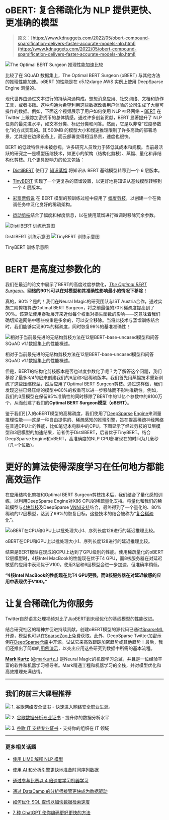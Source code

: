 # oBERT: 复合稀疏化为 NLP 提供更快、更准确的模型

> 原文：[https://www.kdnuggets.com/2022/05/obert-compound-sparsification-delivers-faster-accurate-models-nlp.html](https://www.kdnuggets.com/2022/05/obert-compound-sparsification-delivers-faster-accurate-models-nlp.html)

![The Optimal BERT Surgeon 推理性能加速比较](../Images/120c07b58ced24c19051c4e1d1908546.png)

比较了在 SQuAD 数据集上，The Optimal BERT Surgeon (oBERT) 与其他方法的推理性能加速。oBERT 的性能是在 c5.12xlarge AWS 实例上使用 DeepSparse Engine 测量的。

现代世界由通过文本进行的持续沟通构成。想想消息应用、社交网络、文档和协作工具，或者书籍。这种沟通为希望利用这些数据改善用户体验的公司生成了大量可操作的数据。例如，下面这个视频展示了用户如何使用 NLP 神经网络 – [BERT](https://arxiv.org/abs/1810.04805) 在 Twitter 上跟踪加密货币的总体情感。通过许多创新贡献，BERT 显著提升了 NLP 任务的最先进水平，如文本分类、标记分类和问答。然而，它是以非常“过度参数化”的方式实现的。其 500MB 的模型大小和慢速推理限制了许多高效的部署场景，尤其是在边缘设备上。而云部署变得相当昂贵，速度也很快。

BERT 的低效特性并未被忽视。许多研究人员致力于降低其成本和规模。当前最活跃的研究之一是模型压缩技术，如更小的架构（结构化剪枝）、蒸馏、量化和非结构化剪枝。几个更具影响力的论文包括：

+   [DistilBERT](https://arxiv.org/abs/1910.01108) 使用了 [知识蒸馏](https://en.wikipedia.org/wiki/Knowledge_distillation) 将知识从 BERT 基础模型转移到一个 6 层版本。

+   [TinyBERT](https://arxiv.org/abs/1909.10351) 实现了一个更复杂的蒸馏设置，以更好地将知识从基线模型转移到一个 4 层版本。

+   [彩票票假说](https://arxiv.org/abs/1803.03635) 在 BERT 模型的预训练过程中应用了 [幅度剪枝](https://towardsdatascience.com/pruning-neural-networks-1bb3ab5791f9)，以创建一个在微调任务中泛化良好的稀疏架构。

+   [运动剪枝](https://arxiv.org/abs/2005.07683)结合了幅度和梯度信息，以在使用蒸馏进行微调时移除冗余参数。

![DistilBERT 训练示意图](../Images/2b69b82b72a797d19cc1d44de32d5070.png)

DistilBERT 训练示意图 ![TinyBERT 训练示意图](../Images/7ef98e9a8e1ed4db71abe59f3559b84d.png)

TinyBERT 训练示意图

# BERT 是高度过参数化的

我们在最近的论文中展示了BERT的高度过度参数化，[*The Optimal BERT Surgeon*](https://arxiv.org/pdf/2203.07259.pdf)。**网络的90%可以在对模型和其准确性影响最小的情况下移除**！

真的，90%？是的！我们在Neural Magic的研究团队与IST Austria合作，通过实施二阶剪枝算法Optimal BERT Surgeon，将之前最佳的70%稀疏度提高到了90%。该算法使用泰勒展开来近似每个权重对损失函数的影响——这意味着我们确切知道网络中哪些权重是多余的，可以安全移除。当将此技术与蒸馏训练结合时，我们能够实现90%的稀疏度，同时恢复99%的基准准确性！

![相对于当前最先进的无结构剪枝方法在12层BERT-base-uncased模型和问答SQuAD v1.1数据集上的性能概述。](../Images/3bce90acca3987094978000a4b979dbc.png)

相对于当前最先进的无结构剪枝方法在12层BERT-base-uncased模型和问答SQuAD v1.1数据集上的性能概述。

但是，BERT的结构化剪枝版本是否也过度参数化了呢？为了解答这个问题，我们移除了最多3/4的层来创建我们的6层和3层稀疏版本。我们首先用蒸馏技术重新训练了这些压缩模型，然后应用了Optimal BERT Surgeon剪枝。通过这样做，我们发现这些已经压缩的模型中80%的权重可以进一步移除而不影响准确性。例如，我们的3层模型在保留95%准确性的同时移除了BERT中的1.1亿个参数中的8100万个，从而创建了我们的**Optimal BERT Surgeon模型（oBERT）**。

鉴于我们引入的oBERT模型的高稀疏度，我们使用了[DeepSparse](https://github.com/neuralmagic/deepsparse) [Engine](https://github.com/neuralmagic/deepsparse)来测量推理性能——这是一种自由提供的、稀疏感知的推理引擎，旨在提高稀疏神经网络在普通CPU上的性能，比如笔记本电脑中的CPU。下图显示了经过剪枝的12层模型和3层模型的加速结果，前者优于DistilBERT，后者优于TinyBERT。结合DeepSparse Engine和oBERT，高准确度的NLP CPU部署现在的时间为几毫秒（几=个位数）。

# 更好的算法使得深度学习在任何地方都能高效运作

在应用结构化剪枝和Optimal BERT Surgeon剪枝技术后，我们结合了量化感知训练，以利用DeepSparse Engine对X86 CPU的稀疏量化支持。将量化和我们的稀疏模型与[4块剪枝](https://arxiv.org/pdf/2203.07259.pdf)及DeepSparse [VNNI支持](https://www.intel.com/content/dam/www/public/us/en/documents/product-overviews/dl-boost-product-overview.pdf)结合，最终得到了一个量化的、80%稀疏的12层模型，达到了99%的恢复目标。这些技术的结合被称为“[复合稀疏化](https://neuralmagic.com/blog/pruning-hugging-face-bert-compound-sparsification/)”。

![oBERT在CPU和GPU上以批处理大小1、序列长度128进行的延迟推理比较。](../Images/120c07b58ced24c19051c4e1d1908546.png)

oBERT在CPU和GPU上以批处理大小1、序列长度128进行的延迟推理比较。

结果是BERT模型在现成的CPU上达到了GPU级别的性能。使用稀疏量化的oBERT 12层模型时，4核Intel MacBook的性能现在优于T4 GPU，而8核服务器在对延迟敏感的应用中表现优于V100。使用3层和6层模型会进一步加速，但准确率稍低。

**“4核Intel MacBook的性能现在比T4 GPU更强，而8核服务器在对延迟敏感的应用中表现优于V100。”**

# 让复合稀疏化为你服务

Twitter自然语言处理视频对比了从oBERT到未经优化的基线模型的性能改进。

结合研究社区的精神并促进持续贡献，创建oBERT模型的源代码已通过[SparseML](https://github.com/neuralmagic/sparseml)开源，模型也可以在[SparseZoo](https://sparsezoo.neuralmagic.com/?domain=nlp&sub_domain=masked_language_modeling&page=1&dataset=wikipedia_bookcorpus)上免费获取。此外，DeepSparse Twitter加密示例在[DeepSparse仓库](https://github.com/neuralmagic/deepsparse/tree/main/examples/twitter-nlp)中开源。试试它来高效跟踪加密趋势或其他趋势！最后，我们还推出了简单的[用例演示](https://neuralmagic.com/use-cases/#nlp)，以突出应用这些研究到数据中所需的基本流程。

**[Mark Kurtz](https://www.linkedin.com/in/markkurtzjr/)** ([@markurtz_](https://twitter.com/markurtz_)) 是Neural Magic的机器学习总监，并且是一位经验丰富的软件和机器学习领导者。Mark精通工程和机器学习的全栈，并对模型优化和高效推理充满热情。

* * *

## 我们的前三大课程推荐

![](../Images/0244c01ba9267c002ef39d4907e0b8fb.png) 1\. [谷歌网络安全证书](https://www.kdnuggets.com/google-cybersecurity) - 快速进入网络安全职业生涯。

![](../Images/e225c49c3c91745821c8c0368bf04711.png) 2\. [谷歌数据分析专业证书](https://www.kdnuggets.com/google-data-analytics) - 提升你的数据分析水平

![](../Images/0244c01ba9267c002ef39d4907e0b8fb.png) 3\. [谷歌 IT 支持专业证书](https://www.kdnuggets.com/google-itsupport) - 支持你的组织在 IT 领域

* * *

### 更多相关话题

+   [使用 LIME 解释 NLP 模型](https://www.kdnuggets.com/2022/01/explain-nlp-models-lime.html)

+   [使用 AI 和分析引擎更快地准备时间序列数据](https://www.kdnuggets.com/2021/12/piexchange-faster-way-prepare-timeseries-data-ai-analytics-engine.html)

+   [通过参与比赛以 4 倍速度学习机器学习](https://www.kdnuggets.com/2022/01/learn-machine-learning-4x-faster-participating-competitions.html)

+   [通过 DataCamp 的分析师接管更快成为数据驱动](https://www.kdnuggets.com/2022/10/datacamp-data-driven-faster-analyst-takeover.html)

+   [如何优化 SQL 查询以加快数据检索速度](https://www.kdnuggets.com/2023/06/optimize-sql-queries-faster-data-retrieval.html)

+   [7 种 ChatGPT 使你编码更好更快的方法](https://www.kdnuggets.com/2023/06/7-ways-chatgpt-makes-code-better-faster.html)

